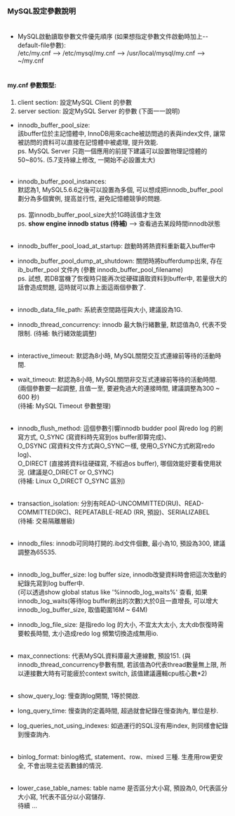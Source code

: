 ### MySQL設定參數說明 <br><br>

* MySQL啟動讀取參數文件優先順序 (如果想指定參數文件啟動時加上--default-file參數): <br>
  /etc/my.cnf --> /etc/mysql/my.cnf --> /usr/local/mysql/my.cnf --> ~/my.cnf <br><br>
  
#### my.cnf 參數類型:
1. client section: 設定MySQL Client 的參數
2. server section: 設定MySQL Server 的參數 (下面一一說明) <br>

* innodb_buffer_pool_size: <br>
該buffer位於主記憶體中, InnoDB用來cache被訪問過的表與index文件, 讓常被訪問的資料可以直接在記憶體中被處理, 提升效能. <br>
ps. MySQL Server 只跑一個應用的前提下建議可以設置物理記憶體的50~80%. (5.7支持線上修改, 一開始不必設置太大) <br><br>

* innodb_buffer_pool_instances: <br>
默認為1, MySQL5.6.6之後可以設置為多個, 可以想成把innodb_buffer_pool劃分為多個實例, 提高並行性, 避免記憶體競爭的問題. <br><br>
ps. 當innodb_buffer_pool_size大於1G時該值才生效 <br>
ps. **show engine innodb status (待補)** --> 查看過去某段時間innodb狀態 <br><br>
  
* innodb_buffer_pool_load_at_startup: 啟動時將熱資料重新載入buffer中
* innodb_buffer_pool_dump_at_shutdown: 關閉時將bufferdump出來, 存在ib_buffer_pool 文件內 (參數 innodb_buffer_pool_filename) <br>
ps. 試想, 若DB當機了恢復時只能再次從硬碟讀取資料到buffer中, 若量很大的話會造成問題, 這時就可以靠上面這兩個參數了. <br><br>

* innodb_data_file_path: 系統表空間路徑與大小, 建議設為1G. <br>

* innodb_thread_concurrency: innodb 最大執行緒數量, 默認值為0, 代表不受限制. (待補: 執行緒效能調整) <br><br>

* interactive_timeout: 默認為8小時, MySQL關閉交互式連線前等待的活動時間. <br>
* wait_timeout: 默認為8小時, MySQL關閉非交互式連線前等待的活動時間. <br>
  (兩個參數要一起調整, 且值一至, 要避免過大的連接時間, 建議調整為300 ~ 600 秒) <br>
  (待補: MySQL Timeout 參數整理) <br><br>
 
* innodb_flush_method: 這個參數引響innodb budder pool 與redo log 的刷寫方式, O_SYNC (寫資料時先寫到os buffer即算完成)、 <br> 
  O_DSYNC (寫資料文件方式與O_SYNC一樣, 使用O_SYNC方式刷寫redo log)、 <br> 
  O_DIRECT (直接將資料往硬碟寫, 不經過os buffer), 哪個效能好要看使用狀況. (建議是O_DIRECT or O_SYNC) <br>
  (待補: Linux O_DIRECT  O_SYNC 區別) <br> <br> 
  
* transaction_isolation: 分別有READ-UNCOMMITTED(RU)、READ-COMMITTED(RC)、REPEATABLE-READ (RR, 預設)、SERIALIZABEL <br>
  (待補: 交易隔離層級) <br> <br>

* innodb_files: innodb可同時打開的.ibd文件個數, 最小為10, 預設為300, 建議調整為65535. <br> <br> 

* innodb_log_buffer_size: log buffer size, innodb改變資料時會把這次改動的紀錄先寫到log buffer中. <br> 
  (可以透過show global status like '%innodb_log_waits%' 查看, 如果innodb_log_waits(等待log buffer刷出的次數)大於0且一直增長, 可以增大 innodb_log_buffer_size, 取值範圍16M ~ 64M) <br>
* innodb_log_file_size: 是指redo log 的大小, 不宜太大太小, 太大db恢復時需要較長時間, 太小造成redo log 頻繁切換造成無用io. <br> <br>

* max_connections: 代表MySQL資料庫最大連線數, 預設151. (與innodb_thread_concurrency參數有關, 若該值為0代表thread數量無上限, 所以連接數大時有可能疲於context switch, 該值建議邏輯cpu核心數*2) <br> <br>

* show_query_log: 慢查詢log開關, 1等於開啟. <br>
* long_query_time: 慢查詢的定義時間, 超過就會紀錄在慢查詢內, 單位是秒. <br>
* log_queries_not_using_indexes: 如過運行的SQL沒有用index, 則同樣會紀錄到慢查詢內. <br><br>

* binlog_format: binlog格式, statement、row、mixed 三種. 生產用row更安全, 不會出現主從丟數據的情況. <br><br>

* lower_case_table_names: table name 是否區分大小寫, 預設為0, 0代表區分大小寫, 1代表不區分以小寫儲存. <br>
待續 ...





  




